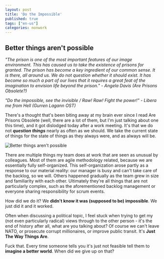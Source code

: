 ```yaml
---
layout: post
title: 'Do the Impossible'
published: true
tags: ["en-us"]
categories: nonwork
---
```


## Better things aren't possible

*"The prison is one of the most important features of our image environment. This has caused us to take the existence of prisons for granted. The prison has become a key ingredient of our common sense. It is there, all around us. We do not question whether it should exist. It has become so much a part of our lives that it requires a great feat of the imagination to envision life beyond the prison." - Angela Davis (Are Prisons Obsolete?)*

*"Do the impossible, see the invisible / Raw! Raw! Fight the power!" - Libera me from Hell (Gurren Lagann OST)*

There's a thought that's been biting away at my brain ever since I read Are Prisons Obsolete (well, there are a lot of them, but I'm just talking about one this time), and it got dislodged today after a work meeting. It's that we do not ***question things*** nearly as often as we should. We take the current state of things for the state of things as they always were, and as always will be.

![Better things aren't possible](../images/centrism.png)

There are multiple things my team does at work that are seen as unusual by colleagues. Most of them are agile methodology related, because we are essentially fully self-organized. This self-organization arose partly as a response to our material reality: our manager is busy and can't take care of the backlog, so we will. Others happened gradually as the team grew in size and familiarity with each other. Ultimately they're all things that are not particularly complex, such as the aforementioned backlog management or everyone sharing responsibility for scrum events.

How did we do it? We **didn't know it was (supposed to be) impossible**. We just did it and it worked.

Often when discussing a political topic, I feel stuck when trying to get my (not even particularly radical) views through to the other person - it's the end of history after all, what are you talking about? Of course we can't leave NATO, or prosecute corrupt millionaires, or improve public transit. It's **Just The Way Things Are**.

Fuck that. Every time someone tells you it's just not feasible tell them to **imagine a better world**. When did we give up on that?
